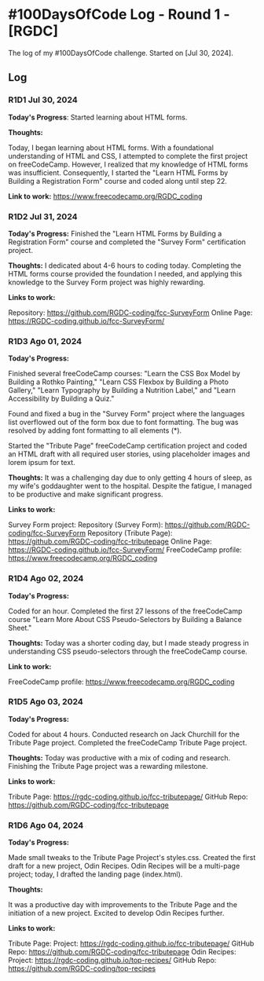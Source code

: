 # #100DaysOfCode Log - Round 1 - [RGDC]

The log of my #100DaysOfCode challenge. Started on [Jul 30, 2024].

## Log

### R1D1 Jul 30, 2024

**Today's Progress**: Started learning about HTML forms.

**Thoughts:**

Today, I began learning about HTML forms. With a foundational understanding of HTML and CSS, I attempted to complete the first project on freeCodeCamp. However, I realized that my knowledge of HTML forms was insufficient. Consequently, I started the "Learn HTML Forms by Building a Registration Form" course and coded along until step 22.

**Link to work:** https://www.freecodecamp.org/RGDC_coding

### R1D2 Jul 31, 2024

**Today's Progress:** Finished the "Learn HTML Forms by Building a Registration Form" course and completed the "Survey Form" certification project.

**Thoughts:** I dedicated about 4-6 hours to coding today. Completing the HTML forms course provided the foundation I needed, and applying this knowledge to the Survey Form project was highly rewarding.

**Links to work:**

Repository: https://github.com/RGDC-coding/fcc-SurveyForm
Online Page: https://RGDC-coding.github.io/fcc-SurveyForm/

### R1D3 Ago 01, 2024

**Today's Progress:**

 Finished several freeCodeCamp courses: "Learn the CSS Box Model by Building a Rothko Painting," "Learn CSS Flexbox by Building a Photo Gallery," "Learn Typography by Building a Nutrition Label," and "Learn Accessibility by Building a Quiz."

 Found and fixed a bug in the "Survey Form" project where the languages list overflowed out of the form box due to font formatting. The bug was resolved by adding font formatting to all elements (*).

 Started the "Tribute Page" freeCodeCamp certification project and coded an HTML draft with all required user stories, using placeholder images and lorem ipsum for text.

**Thoughts:**
It was a challenging day due to only getting 4 hours of sleep, as my wife's goddaughter went to the hospital. Despite the fatigue, I managed to be productive and make significant progress.

**Links to work:**

Survey Form project:
Repository (Survey Form): https://github.com/RGDC-coding/fcc-SurveyForm
Repository (Tribute Page): https://github.com/RGDC-coding/fcc-tributepage
Online Page: https://RGDC-coding.github.io/fcc-SurveyForm/
FreeCodeCamp profile: https://www.freecodecamp.org/RGDC_coding

### R1D4 Ago 02, 2024

**Today's Progress:**

Coded for an hour.
Completed the first 27 lessons of the freeCodeCamp course "Learn More About CSS Pseudo-Selectors by Building a Balance Sheet."

**Thoughts:**
Today was a shorter coding day, but I made steady progress in understanding CSS pseudo-selectors through the freeCodeCamp course.

**Link to work:**

FreeCodeCamp profile: https://www.freecodecamp.org/RGDC_coding

### R1D5 Ago 03, 2024

**Today's Progress:**

Coded for about 4 hours.
Conducted research on Jack Churchill for the Tribute Page project.
Completed the freeCodeCamp Tribute Page project.

**Thoughts:**
Today was productive with a mix of coding and research. Finishing the Tribute Page project was a rewarding milestone.

**Links to work:**

Tribute Page: https://rgdc-coding.github.io/fcc-tributepage/
GitHub Repo: https://github.com/RGDC-coding/fcc-tributepage

### R1D6 Ago 04, 2024

**Today's Progress:**

Made small tweaks to the Tribute Page Project's styles.css.
Created the first draft for a new project, Odin Recipes.
Odin Recipes will be a multi-page project; today, I drafted the landing page (index.html).

**Thoughts:**

It was a productive day with improvements to the Tribute Page and the initiation of a new project. Excited to develop Odin Recipes further.

**Links to work:**

Tribute Page:
Project: https://rgdc-coding.github.io/fcc-tributepage/
GitHub Repo: https://github.com/RGDC-coding/fcc-tributepage
Odin Recipes:
Project: https://rgdc-coding.github.io/top-recipes/
GitHub Repo: https://github.com/RGDC-coding/top-recipes